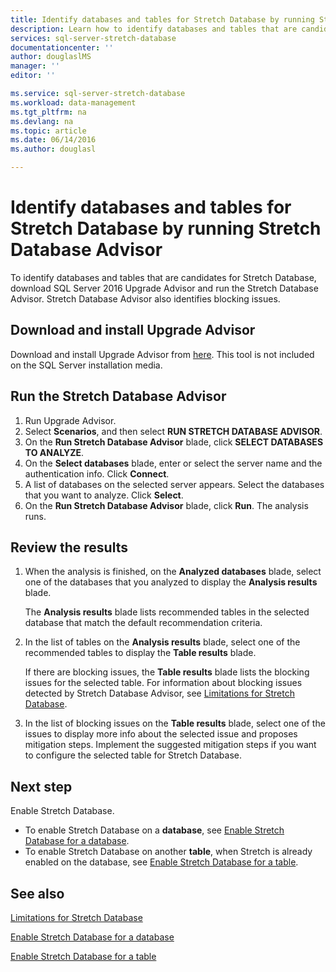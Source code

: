 ```yaml
---
title: Identify databases and tables for Stretch Database by running Stretch Database Advisor | Microsoft Azure
description: Learn how to identify databases and tables that are candidates for Stretch Database.
services: sql-server-stretch-database
documentationcenter: ''
author: douglaslMS
manager: ''
editor: ''

ms.service: sql-server-stretch-database
ms.workload: data-management
ms.tgt_pltfrm: na
ms.devlang: na
ms.topic: article
ms.date: 06/14/2016
ms.author: douglasl

---
```

# Identify databases and tables for Stretch Database by running Stretch Database Advisor
To identify databases and tables that are candidates for Stretch Database, download SQL Server 2016 Upgrade Advisor and run the Stretch Database Advisor. Stretch Database Advisor also identifies blocking issues.

## Download and install Upgrade Advisor
Download and install Upgrade Advisor from [here](http://go.microsoft.com/fwlink/?LinkID=613421). This tool is not included on the SQL Server installation media.

## Run the Stretch Database Advisor
1. Run Upgrade Advisor.
2. Select **Scenarios**, and then select **RUN STRETCH DATABASE ADVISOR**.
3. On the **Run Stretch Database Advisor** blade, click **SELECT DATABASES TO ANALYZE**.
4. On the **Select databases** blade, enter or select the server name and the authentication info. Click **Connect**.
5. A list of databases on the selected server appears. Select the databases that you want to analyze. Click **Select**.
6. On the **Run Stretch Database Advisor** blade, click **Run**.  The analysis runs.

## Review the results
1. When the analysis is finished, on the **Analyzed databases** blade, select one of the databases that you analyzed to display the **Analysis results** blade.
   
   The **Analysis results** blade lists recommended tables in the selected database that match the default recommendation criteria.
2. In the list of tables on the **Analysis results** blade, select one of the recommended tables to display the **Table results** blade.
   
   If there are blocking issues, the **Table results** blade lists the blocking issues for the selected table. For information about blocking issues detected by Stretch Database Advisor, see [Limitations for Stretch Database](sql-server-stretch-database-limitations.md).
3. In the list of blocking issues on the **Table results** blade, select one of the issues to display more info about the selected issue and proposes mitigation steps. Implement the suggested mitigation steps if you want to configure the selected table for Stretch Database.

## Next step
Enable Stretch Database.

* To enable Stretch Database on a **database**, see [Enable Stretch Database for a database](sql-server-stretch-database-enable-database.md).
* To enable Stretch Database on another **table**, when Stretch is already enabled on the database, see [Enable Stretch Database for a table](sql-server-stretch-database-enable-table.md).

## See also
[Limitations for Stretch Database](sql-server-stretch-database-limitations.md)

[Enable Stretch Database for a database](sql-server-stretch-database-enable-database.md)

[Enable Stretch Database for a table](sql-server-stretch-database-enable-table.md)


